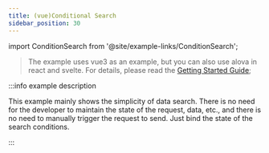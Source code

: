 ```yaml
---
title: (vue)Conditional Search
sidebar_position: 30
---
```


import ConditionSearch from '@site/example-links/ConditionSearch';

> The example uses vue3 as an example, but you can also use alova in react and svelte. For details, please read the [Getting Started Guide](/tutorial/getting-started/overview);

<ConditionSearch></ConditionSearch>

:::info example description

This example mainly shows the simplicity of data search. There is no need for the developer to maintain the state of the request, data, etc., and there is no need to manually trigger the request to send. Just bind the state of the search conditions.

:::
